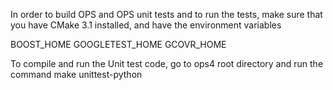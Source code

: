 In order to build OPS and OPS unit tests and to run the tests, make sure that you have CMake 3.1 installed, 
and have the environment variables

BOOST_HOME 
GOOGLETEST_HOME
GCOVR_HOME


To compile and run the Unit test code, go to ops4 root directory  and run the command
make unittest-python
